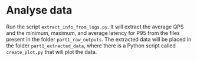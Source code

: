 # Analyse data

Run the script `extract_info_from_logs.py`. It will extract the average QPS and the minimum, maximum, and average latency for P95 from the files present in the folder `part1_raw_outputs`. The extracted data will be placed in the folder `part1_extracted_data`, where there is a Python script called `create_plot.py` that will plot the data.